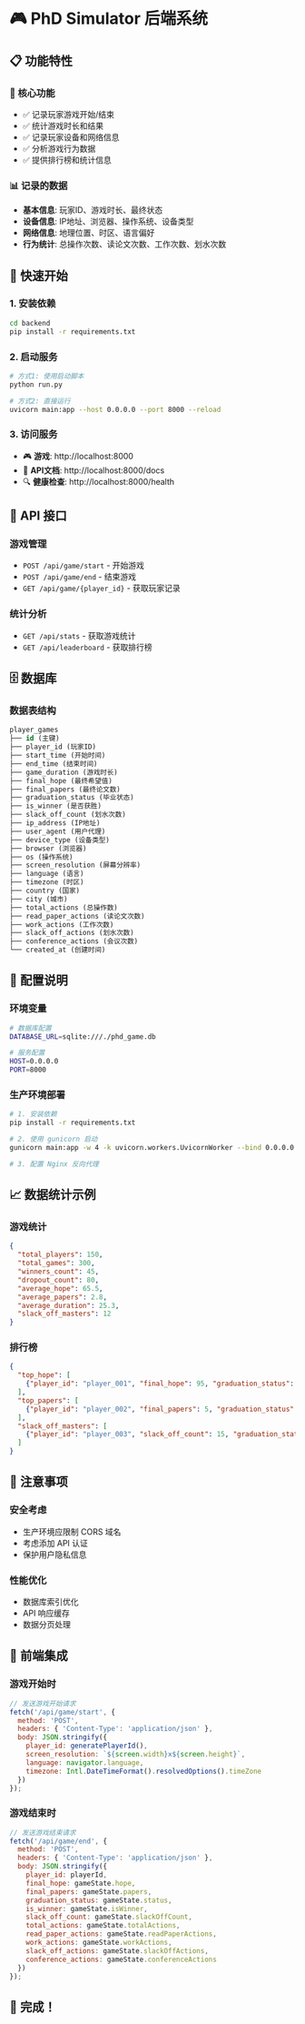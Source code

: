 # 🎮 PhD Simulator 后端系统

## 📋 功能特性

### 🎯 核心功能
- ✅ 记录玩家游戏开始/结束
- ✅ 统计游戏时长和结果
- ✅ 记录玩家设备和网络信息
- ✅ 分析游戏行为数据
- ✅ 提供排行榜和统计信息

### 📊 记录的数据
- **基本信息**: 玩家ID、游戏时长、最终状态
- **设备信息**: IP地址、浏览器、操作系统、设备类型
- **网络信息**: 地理位置、时区、语言偏好
- **行为统计**: 总操作次数、读论文次数、工作次数、划水次数

## 🚀 快速开始

### 1. 安装依赖
```bash
cd backend
pip install -r requirements.txt
```

### 2. 启动服务
```bash
# 方式1: 使用启动脚本
python run.py

# 方式2: 直接运行
uvicorn main:app --host 0.0.0.0 --port 8000 --reload
```

### 3. 访问服务
- 🎮 **游戏**: http://localhost:8000
- 📖 **API文档**: http://localhost:8000/docs
- 🔍 **健康检查**: http://localhost:8000/health

## 📡 API 接口

### 游戏管理
- `POST /api/game/start` - 开始游戏
- `POST /api/game/end` - 结束游戏
- `GET /api/game/{player_id}` - 获取玩家记录

### 统计分析
- `GET /api/stats` - 获取游戏统计
- `GET /api/leaderboard` - 获取排行榜

## 🗄️ 数据库

### 数据表结构
```sql
player_games
├── id (主键)
├── player_id (玩家ID)
├── start_time (开始时间)
├── end_time (结束时间)
├── game_duration (游戏时长)
├── final_hope (最终希望值)
├── final_papers (最终论文数)
├── graduation_status (毕业状态)
├── is_winner (是否获胜)
├── slack_off_count (划水次数)
├── ip_address (IP地址)
├── user_agent (用户代理)
├── device_type (设备类型)
├── browser (浏览器)
├── os (操作系统)
├── screen_resolution (屏幕分辨率)
├── language (语言)
├── timezone (时区)
├── country (国家)
├── city (城市)
├── total_actions (总操作数)
├── read_paper_actions (读论文次数)
├── work_actions (工作次数)
├── slack_off_actions (划水次数)
├── conference_actions (会议次数)
└── created_at (创建时间)
```

## 🔧 配置说明

### 环境变量
```bash
# 数据库配置
DATABASE_URL=sqlite:///./phd_game.db

# 服务配置
HOST=0.0.0.0
PORT=8000
```

### 生产环境部署
```bash
# 1. 安装依赖
pip install -r requirements.txt

# 2. 使用 gunicorn 启动
gunicorn main:app -w 4 -k uvicorn.workers.UvicornWorker --bind 0.0.0.0:8000

# 3. 配置 Nginx 反向代理
```

## 📈 数据统计示例

### 游戏统计
```json
{
  "total_players": 150,
  "total_games": 300,
  "winners_count": 45,
  "dropout_count": 80,
  "average_hope": 65.5,
  "average_papers": 2.8,
  "average_duration": 25.3,
  "slack_off_masters": 12
}
```

### 排行榜
```json
{
  "top_hope": [
    {"player_id": "player_001", "final_hope": 95, "graduation_status": "毕业"}
  ],
  "top_papers": [
    {"player_id": "player_002", "final_papers": 5, "graduation_status": "毕业"}
  ],
  "slack_off_masters": [
    {"player_id": "player_003", "slack_off_count": 15, "graduation_status": "划水毕业"}
  ]
}
```

## 🚨 注意事项

### 安全考虑
- 生产环境应限制 CORS 域名
- 考虑添加 API 认证
- 保护用户隐私信息

### 性能优化
- 数据库索引优化
- API 响应缓存
- 数据分页处理

## 🔗 前端集成

### 游戏开始时
```javascript
// 发送游戏开始请求
fetch('/api/game/start', {
  method: 'POST',
  headers: { 'Content-Type': 'application/json' },
  body: JSON.stringify({
    player_id: generatePlayerId(),
    screen_resolution: `${screen.width}x${screen.height}`,
    language: navigator.language,
    timezone: Intl.DateTimeFormat().resolvedOptions().timeZone
  })
});
```

### 游戏结束时
```javascript
// 发送游戏结束请求
fetch('/api/game/end', {
  method: 'POST',
  headers: { 'Content-Type': 'application/json' },
  body: JSON.stringify({
    player_id: playerId,
    final_hope: gameState.hope,
    final_papers: gameState.papers,
    graduation_status: gameState.status,
    is_winner: gameState.isWinner,
    slack_off_count: gameState.slackOffCount,
    total_actions: gameState.totalActions,
    read_paper_actions: gameState.readPaperActions,
    work_actions: gameState.workActions,
    slack_off_actions: gameState.slackOffActions,
    conference_actions: gameState.conferenceActions
  })
});
```

## 🎉 完成！

